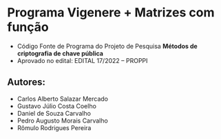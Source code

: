 # Programa Vigenere + Matrizes com função
- Código Fonte de Programa do Projeto de Pesquisa **Métodos de criptografia de chave pública**
- Aprovado no edital: EDITAL 17/2022 – PROPPI

## Autores:
- Carlos Alberto Salazar Mercado
- Gustavo Júlio Costa Coelho
- Daniel de Souza Carvalho
- Pedro Augusto Morais Carvalho
- Rômulo Rodrigues Pereira

